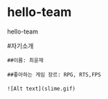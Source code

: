 # hello-team
hello-team

#자기소개

    ##이름: 최윤재

    ##좋아하는 게임 장르: RPG, RTS,FPS
    
    ![Alt text](slime.gif)
